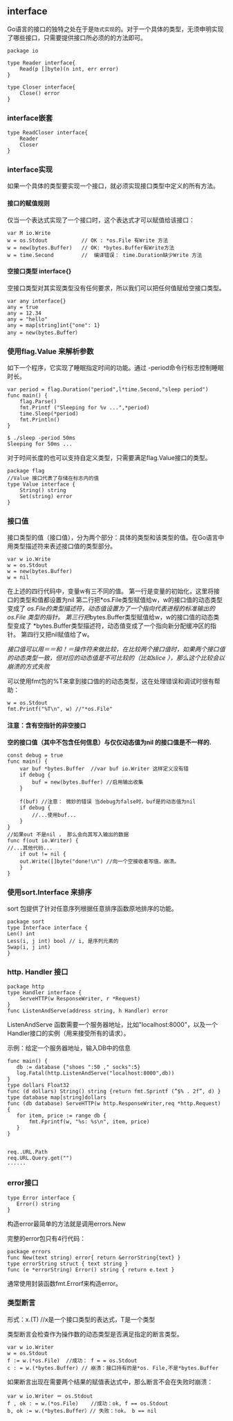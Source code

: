 ## interface

Go语言的接口的独特之处在于是`隐式实现`的。对于一个具体的类型，无须申明实现了哪些接口，只需要提供接口所必须的的方法即可。

```
package io

type Reader interface{
    Read(p []byte)(n int, err error)
}

type Closer interface{
    Close() error
}
```

### interface嵌套
```
type ReadCloser interface{
    Reader
    Closer
}
```

### interface实现

如果一个具体的类型要实现一个接口，就必须实现接口类型中定义的所有方法。

#### 接口的赋值规则

仅当一个表达式实现了一个接口时，这个表达式才可以赋值给该接口：
```
var M io.Write 
w = os.Stdout           // OK : *os.File 有Write 方法
w = new(bytes.Buffer)   // OK: *bytes.Buffer有Write方法
w = time.Second         //  编译错误： time.Duration缺少Write 方法
```
#### 空接口类型 interface{}

空接口类型对其实现类型没有任何要求，所以我们可以把任何值赋给空接口类型。

```
var any interface{}
any = true
any = 12.34
any = "hello"
any = map[string]int{"one": 1}
any = new(bytes.Buffer）
```

### 使用flag.Value 来解析参数
如下一个程序，它实现了睡眠指定时间的功能。通过 -period命令行标志控制睡眠时长。

```
var period = flag.Duration("period",l*time.Second,"sleep period")
func main() {
    flag.Parse()
    fmt.Printf ("Sleeping for %v ...",*period)
    time.Sleep(*period)
    fmt.Println()
}

$ ./sleep -period 50ms
Sleeping for 50ms ...
```
对于时间长度的也可以支持自定义类型，只需要满足flag.Value接口的类型。
```
package flag
//Value 接口代表了存储在标志内的值
type Value interface {
    String() string
    Set(string) error
}
```

### 接口值

接口类型的值（接口值），分为两个部分：具体的类型和该类型的值。在Go语言中用类型描述符来表述接口值的类型部分。
```
var w io.Write  
w = os.Stdout   
w = new(bytes.Buffer)
w = nil
```
在上述的四行代码中，变量w有三不同的值。
第一行是变量的初始化，这里将接口的类型和值都设置为nil
第二行把*os.File类型赋值给w，w的接口值的动态类型变成了 *os.File的类型描述符，动态值设置为了一个指向代表进程的标准输出的os.File 类型的指针。
第三行把*bytes.Buffer类型赋值给w，w的接口值的动态类型变成了 *bytes.Buffer类型描述符，动态值变成了一个指向新分配缓冲区的指针。
第四行又把nil赋值给了w。

*接口值可以用＝＝和！＝操作符来做比较，在比较两个接口值时，如果两个接口值的动态类型一致，但对应的动态值是不可比较的（比如slice ），那么这个比较会以崩溃的方式失败*

可以使用fmt包的%T来拿到接口值的的动态类型，这在处理错误和调试时很有帮助：
```
w = os.Stdout
fmt.Printf("%T\n", w) //"*os.File"
```

#### 注意：含有空指针的非空接口
**空的接口值（其中不包含任何信息）与仅仅动态值为nil 的接口值是不一样的.**

```
const debug = true
func main() {
    var buf *bytes.Buffer  //var buf io.Writer 这样定义没有错
    if debug {
        buf = new(bytes.Buffer) //启用输出收集
    }
    
    f(buf) //注意： 微妙的错误 当debug为false时，buf是的动态值为nil
    if debug {
        //...使用buf...
    }
}
//如果out 不是nil ， 那么会向其写入输出的数据
func f(out io.Writer) {
//...其他代码...
    if out != nil {
    out.Write([]byte("done!\n") //向一个空接收者写值，崩溃。
    }
}
```

### 使用sort.Interface 来排序

sort 包提供了针对任意序列根据任意排序函数原地排序的功能。

```
package sort
type Interface interface { 
Len() int 
Less(i, j int) bool // i, 是序列元素的
Swap(i, j int)
}
```

### http. Handler 接口

```
package http
type Handler interface {
    ServeHTTP(w ResponseWriter, r *Request)
}
func ListenAndServe(address string, h Handler) error
```
ListenAndServe 函数需要一个服务器地址，比如"localhost:8000"，以及一个Handler接口的实例（用来接受所有的请求）。

 示例：给定一个服务器地址，输入DB中的信息
 ```
func main() {
    db := database {"shoes ":50 ," socks":5}
    log.Fatal(http.ListenAndServe("localhost:8000",db))
}
type dollars Float32
func (d dollars) String() string {return fmt.Sprintf (”$% . 2f”, d) }
type database map[string]dollars
func (db database) ServeHTTP(w http.ResponseWriter,req *http.Request) { 
    for item, price := range db {
        fmt.Fprintf(w, "%s: %s\n", item, price)
    }
}


req..URL.Path
req.URL.Query.get("")
······
 ```
 
 ### error接口
 
 ```
 type Error interface {
    Error() string
}
 ```
 构造error最简单的方法就是调用errors.New
 
完整的error包只有4行代码：
```
package errors
func New(text string) error{ return &errorString{text} }
type errorString struct { text string }
func (e *errorString) Error() string { return e.text }
```

通常使用封装函数fmt.Errorf来构造error。

### 类型断言

形式：x.(T) //x是一个接口类型的表达式，T是一个类型

类型断言会检查作为操作数的动态类型是否满足指定的断言类型。

```
var w io.Writer
w = os.Stdout
f := w.(*os.File)  //成功： f = = os.Stdout
c : = w.(*bytes.Buffer) // 崩溃：接口持有的是*os. File,不是*bytes.Buffer
```


如果断言出现在需要两个结果的赋值表达式中，那么断言不会在失败时崩溃：
```
var w io.Writer ＝ os.Stdout
f , ok : = w.(*os.File)    //成功：ok, f == os.Stdout
b, ok := w.(*bytes.Buffer）// 失败：!ok， b == nil
```

